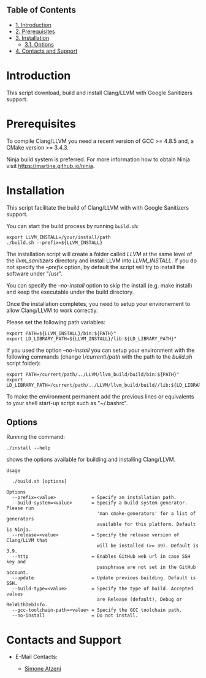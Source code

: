 <div id="table-of-contents">
<h2>Table of Contents</h2>
<div id="text-table-of-contents">
<ul>
<li><a href="#org3a0e2c8">1. Introduction</a></li>
<li><a href="#org439bac7">2. Prerequisites</a></li>
<li><a href="#org00d4c9f">3. Installation</a>
<ul>
<li><a href="#org09f20c6">3.1. Options</a></li>
</ul>
</li>
<li><a href="#org1841460">4. Contacts and Support</a></li>
</ul>
</div>
</div>


<a id="org3a0e2c8"></a>

# Introduction

This script download, build and install Clang/LLVM with Google Sanitizers support.


<a id="org439bac7"></a>

# Prerequisites

To compile Clang/LLVM you need a recent version of GCC >= 4.8.5 and, a
CMake version >= 3.4.3.

Ninja build system is preferred. For more information how to obtain
Ninja visit <https://martine.github.io/ninja>.


<a id="org00d4c9f"></a>

# Installation

This script facilitate the build of Clang/LLVM with with Google Sanitizers support.

You can start the build process by running `build.sh`:

    export LLVM_INSTALL=/your/install/path
    ./build.sh --prefix=${LLVM_INSTALL}

The installation script will create a folder called *LLVM* at the same
level of the *llvm\_sanitizers* directory and install LLVM into
*LLVM\_INSTALL*. If you do not specify the *&#x2013;prefix* option, by
default the script will try to install the software under "/usr".

You can specify the *&#x2013;no-install* option to skip the install
(e.g. make install) and keep the executable under the build directory.

Once the installation completes, you need to setup your environement
to allow Clang/LLVM to work correctly.

Please set the following path variables:

    export PATH=${LLVM_INSTALL}/bin:${PATH}"
    export LD_LIBRARY_PATH=${LLVM_INSTALL}/lib:${LD_LIBRARY_PATH}"

If you used the option *&#x2013;no-install* you can setup your environment
with the following commands (change *\\/current\\/path* with the path to
the *build.sh* script folder):

    export PATH=/current/path/../LLVM/llvm_build/build/bin:${PATH}"
    export LD_LIBRARY_PATH=/current/path/../LLVM/llvm_build/build//lib:${LD_LIBRARY_PATH}"

To make the environment permanent add the previous lines or
equivalents to your shell start-up script such as "~/.bashrc".


<a id="org09f20c6"></a>

## Options

Running the command:

    ./install --help

shows the options available for building and installing Clang/LLVM.

    Usage

      ./build.sh [options]

    Options
      --prefix=<value>             = Specify an installation path.
      --build-system=<value>       = Specify a build system generator. Please run
                                     'man cmake-generators' for a list of generators
                                     available for this platform. Default is Ninja.
      --release=<value>            = Specify the release version of Clang/LLVM that
                                     will be installed (>= 39). Default is 3.9.
      --http                       = Enables GitHub web url in case SSH key and
                                     passphrase are not set in the GitHub account.
      --update                     = Update previous building. Default is SSH.
      --build-type=<value>         = Specify the type of build. Accepted values
                                     are Release (default), Debug or RelWithDebInfo.
      --gcc-toolchain-path=<value> = Specify the GCC toolchain path.
      --no-install                 = Do not install.


<a id="org1841460"></a>

# Contacts and Support

-   E-Mail Contacts:

    <ul style="list-style-type:circle"> <li> <a href="mailto:satzeni@nvidia.com?Subject=[llvm_sanitizer]%20" target="_top">Simone Atzeni</a> </li></ul>
